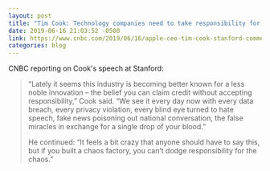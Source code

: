 ```yaml
---
layout: post
title: "Tim Cook: Technology companies need to take responsibility for chaos they create"
date: 2019-06-16 21:03:52 -0500
link: https://www.cnbc.com/2019/06/16/apple-ceo-tim-cook-stanford-commencement-speech.html
categories: blog
---
```

CNBC reporting on Cook's speech at Stanford: 

>“Lately it seems this industry is becoming better known for a less noble innovation – the belief you can claim credit without accepting responsibility,” Cook said. “We see it every day now with every data breach, every privacy violation, every blind eye turned to hate speech, fake news poisoning out national conversation, the false miracles in exchange for a single drop of your blood.”
>
>He continued: “It feels a bit crazy that anyone should have to say this, but if you built a chaos factory, you can’t dodge responsibility for the chaos.”